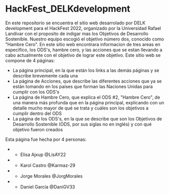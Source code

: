 # HackFest_DELKdevelopment
 En este repositorio se encuentra el sitio web desarrolado por DELK development para el HackFest 2022, organizado por la Universidad Rafael Landívar con el proposito de indigar mas los Objetivos de Desarrollo Sostenible. Nuestro equipo escogió el objetivo número dos, conocido como "Hambre Cero".
En este sitio web encontrara informacion de tres areas en especifico, los ODS's, hambre cero, y las acciones que se estan llevando a cabo actualmente con el objetivo de lograr este objetivo.
Este sitio web se compone de 4 páginas:
- La página principal, en la que están los links a las demás páginas y se describe brevemente cada una
- La página de Acciones, que describe las diferentes acciones que ya se están tomando en los países que forman las Naciones Unidas para cumplir con los ODS's
- La página de Hambre Cero, que explica el ODS #2, "Hambre Cero", de una manera más profunda que en la página principal, explicando con un detalle mucho mayor de qué se trata y cuáles son los objetivos a cumplir dentro del ODS
- La página de los ODS's, en la que se describe que son los Objetivos de Desarrollo Sostenible (ODS, por sus siglas no en inglés) y con qué objetivo fueron creados

Esta página fue hecha por 4 personas:
- - Elisa Ajxup   @LisAY22 
- - Karol Castro  @Karmaz-29
- - Jorge Morales @JorgMorales
- - Daniel García @DaniGV33